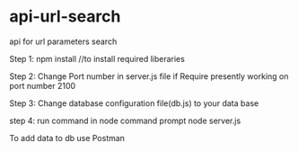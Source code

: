 # api-url-search
api for url parameters search

Step 1:
npm install 
//to install required liberaries

Step 2:
Change Port number in server.js file if Require presently working on port number 2100

Step 3:
Change database configuration file(db.js) to your data base

step 4:
run command in node command prompt 
node server.js

To add data to db use Postman
